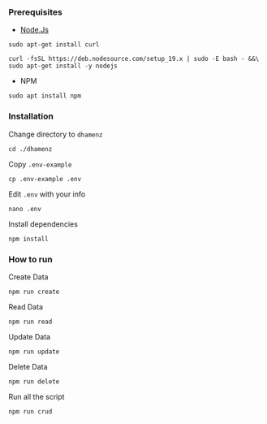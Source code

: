 ### Prerequisites

- [Node.Js](https://nodejs.dev/en/)
```
sudo apt-get install curl
```

```
curl -fsSL https://deb.nodesource.com/setup_19.x | sudo -E bash - &&\
sudo apt-get install -y nodejs
```
- NPM

```
sudo apt install npm
```

### Installation

Change directory to ```dhamenz```

```shell
cd ./dhamenz
```

Copy ```.env-example``` 

```
cp .env-example .env
```

Edit ```.env``` with your info

```shell
nano .env
```

Install dependencies

```shell
npm install
```

### How to run

Create Data
```
npm run create
```

Read Data
```
npm run read
```

Update Data
```
npm run update
```

Delete Data
```
npm run delete
```

Run all the script

```
npm run crud
```
